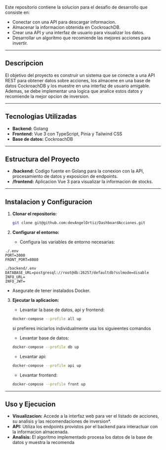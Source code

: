 Este repositorio contiene la solucion para el desafio de desarrollo que consiste en:

- Conectar con una API para descargar informacion.
- Almacenar la informacion obtenida en CockroachDB.
- Crear una API y una interfaz de usuario para visualizar los datos.
- Desarrollar un algoritmo que recomiende las mejores acciones para invertir.

---

## Descripcion

El objetivo del proyecto es construir un sistema que se conecte a una API REST para obtener datos sobre acciones, los almacene en una base de datos CockroachDB y los muestre en una interfaz de usuario amigable. Ademas, se debe implementar una logica que analice estos datos y recomiende la mejor opcion de inversion.

---

## Tecnologias Utilizadas

- **Backend:** Golang  
- **Frontend:** Vue 3 con TypeScript, Pinia y Tailwind CSS  
- **Base de datos:** CockroachDB  

---

## Estructura del Proyecto

- **/backend:** Codigo fuente en Golang para la conexion con la API, procesamiento de datos y exposicion de endpoints.
- **/frontend:** Aplicacion Vue 3 para visualizar la informacion de stocks.

---

## Instalacion y Configuracion

1. **Clonar el repositorio:**

   ```bash
   git clone git@github.com:devAngelOrtiz/DashboardAcciones.git
   ```

2. **Configurar el entorno:**

   - Configura las variables de entorno necesarias:

```
./.env
PORT=3000
FRONT_PORT=8080
```
```
./backend/.env
DATABASE_URL=postgresql://root@db:26257/defaultdb?sslmode=disable
INFO_URL=
INFO_JWT=
```
   - Asegurate de tener instalados Docker.

3. **Ejecutar la aplicacion:**

   - Levantar la base de datos, api y frontend:
   ```bash
   docker-compose --profile all up
   ```

   si prefieres iniciarlos individualmente usa los siguieentes comandos
   - Levantar base de datos:
   ```bash
   docker-compose --profile db up
   ```
   - Levantar api:
   ```bash
   docker-compose --profile api up
   ```
   - Levantar frontend:
   ```bash
   docker-compose --profile front up
   ```
---

## Uso y Ejecucion

- **Visualizacion:** Accede a la interfaz web para ver el listado de acciones, su analisis y las recomendaciones de inversion*.
- **API:** Utiliza los endpoints provistos por el backend para interactuar con la informacion almacenada.
- **Analisis:** El algoritmo implementado procesa los datos de la base de datos y muestra la recomenda